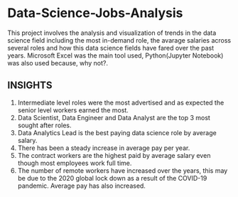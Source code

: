 # Data-Science-Jobs-Analysis
This project involves the analysis and visualization of trends in the data science field including the most in-demand role, the avarage salaries across several roles and how this data science fields have fared over the past years. Microsoft Excel was the main tool used, Python(Jupyter Notebook) was also  used because, why not?.
## INSIGHTS
1. Intermediate level roles were the most advertised and as expected the senior level workers earned the most.
2. Data Scientist, Data Engineer and Data Analyst are the top 3 most sought after roles.
3. Data Analytics Lead is the best paying data science role by average salary.
4. There has been a steady increase in average pay per year.
5. The contract workers are the highest paid by average salary even though most employees work full time.
6. The number of remote workers have increased over the years, this may be due to the 2020 global lock down as a result of the COVID-19 pandemic. Average pay has also increased.
